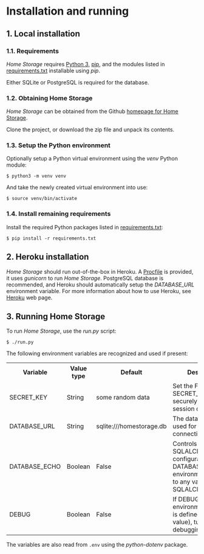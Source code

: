 # Installation and running

## 1. Local installation


### 1.1. Requirements
*Home Storage* requires [Python 3](https://www.python.org/), [pip](https://pypi.org/), and the modules listed in [requirements.txt](../requirements.txt) installable using *pip*.

Either SQLite or PostgreSQL is required for the database.


### 1.2. Obtaining Home Storage
*Home Storage* can be obtained from the Github [homepage for Home Storage](https://github.com/Peanhua/HomeStorage).

Clone the project, or download the zip file and unpack its contents.


### 1.3. Setup the Python environment
Optionally setup a Python virtual environment using the *venv* Python module:

```Shell Session
$ python3 -m venv venv
```

And take the newly created virtual environment into use:

```Shell Session
$ source venv/bin/activate
```

### 1.4. Install remaining requirements

Install the required Python packages listed in [requirements.txt](../requirements.txt):

```Shell Session
$ pip install -r requirements.txt
```


## 2. Heroku installation
*Home Storage* should run out-of-the-box in Heroku. A [Procfile](../Procfile) is provided, it uses *gunicorn* to run *Home Storage*. PostgreSQL database is recommended, and Heroku should automatically setup the *DATABASE_URL* environment variable. For more information about how to use Heroku, see [Heroku](https://www.heroku.com/) web page.



## 3. Running Home Storage
To run *Home Storage*, use the *run.py* script:

```Shell Session
$ ./run.py
```

The following environment variables are recognized and used if present:
<table>
  <tr><th>Variable     </th><th>Value type</th><th>Default      </th><th>Description</th></tr>
  <tr><td>SECRET_KEY   </td><td>String    </td><td>some random data</td><td>Set the Flask SECRET_KEY used for securely signing the session cookie.</td></tr>
  <tr><td>DATABASE_URL </td><td>String    </td><td>sqlite:///homestorage.db</td><td>The database URL used for SQLAlchemy connection.</td></tr>
  <tr><td>DATABASE_ECHO</td><td>Boolean   </td><td>False        </td><td>Controls the SQLALCHEMY_ECHO configuration. Setting DATABASE_ECHO environment variable to any value, turns on SQLALCHEMY_ECHO.</td></tr>
  <tr><td>DEBUG        </td><td>Boolean   </td><td>False        </td><td>If DEBUG environment variable is defined (to any value), turns on debugging mode.</td></tr>
</table>

The variables are also read from ```.env``` using the *python-dotenv* package.
